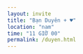 ```yaml
---
layout: invite
title: "Bạn Duyên + ♥"
location: "nam"
time: "11 GIỜ 00"
permalink: /duyen.html
---
```


